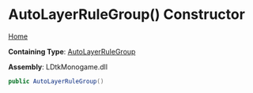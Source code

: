 # AutoLayerRuleGroup\(\) Constructor

[Home](../../../README.md)

**Containing Type**: [AutoLayerRuleGroup](../README.md)

**Assembly**: LDtkMonogame\.dll

```csharp
public AutoLayerRuleGroup()
```

